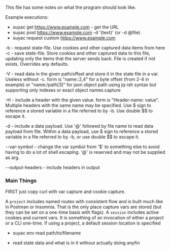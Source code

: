 This file has some notes on what the program should look like.

Example executions:

* suyac get https://www.example.com - get the URL
* suyac post https://www.example.com -d '{text}' (or -d @file)
* suyac request custom https://www.example.com

-b - request state-file. Use cookies and other captured data items from here
-c - save state-file. Store cookies and other captured data to this file,
updating only the items that the server sends back. File is created if not
exists. Overrides any defaults.

-V - read data in the given path/offset and store it in the state file in a var.
Useless without -c. form is "name::2,4" for a byte offset (from 2-4 in example)
or "name:/path[3]" for json object path using jq-ish syntax but supporting only
indexes or exact object names.capture

-H - include a header with the given value. form is "Header-name: value".
Multiple headers with the same name may be specified. Use $ sign to reference a
stored variable in a file referred to by -b. Use double $$ to escape it.

-d - include a data payload. Use '@' followed by file name to read data payload
from file. Within a data payload, use $ sign to reference a stored variable in a
file referred to by -b, or use double $$ to escape it.

--var-symbol - change the var symbol from '$' to something else to avoid having
to do a lot of shell escaping. '@' is reserved and may not be supplied as arg.

--output-headers - include headers in output



### Main Things
FIRST just copy curl with var capture and cookie capture.


A `project` includes named routes with consistent flow and is built much like in
Postman or Insomnia. That is the only place capture vars are stored (but they
can be set on a one-time basis with flags).
A `session` includes active cookies and current vars. It is something of an
invocation of either a project or a CLI one-time. If using a project, a default
session location is specified 
* suyac env read path/to/filename
- read state data and what is in it without actually doing anyfin